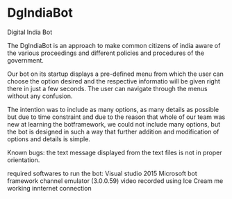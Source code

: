 # DgIndiaBot
Digital India Bot

The DgIndiaBot is an approach to make common citizens of india aware of the various proceedings and different policies and procedures of the government.

Our bot on its startup displays a pre-defined menu from which the user can choose the option desired and the respective informatio will be given right there in just a few seconds.
The user can navigate through the menus without any confusion.

The intention was to include as many options, as many details as possible but due to time constraint and due to the reason that whole of our team was new at learning the botframework, we could not include many options, but the bot is designed in such a way that further addition and modification of options and details is simple.

Known bugs:
the text message displayed from the text files is not in proper orientation.

required softwares to run the bot:
Visual studio 2015
Microsoft bot framework channel emulator (3.0.0.59)
video recorded using Ice Cream me
working innternet connection